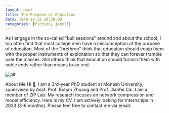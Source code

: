 ```yaml
---
layout: post
title: The Purpose of Education
date: 1948-12-12 10:18:00
categories: [fiction, jekyll]
---
```


As I engage in the so-called "bull sessions" around and about the school, I too often find that most college men have a misconception of the purpose of education. Most of the "brethren" think that education should equip them with the proper instruments of exploitation so that they can forever trample over the masses. Still others think that education should furnish them with noble ends rather than means to an end.

![alt](https://picsum.photos/800/300)

About Me
Hi 👋, I am a 3rd-year PhD student at Monash University, supervised by Asst. Prof. Bohan Zhuang and Prof.
Jianfei Cai. I am a member of ZIP Lab. My research focuses on network compression and model efficiency. Here is my CV.
I am actively looking for internships in 2023 (3-6 months). Please feel free to contact me via email.
